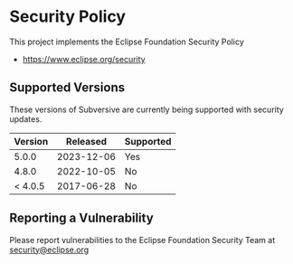 # Security Policy

This project implements the Eclipse Foundation Security Policy

* https://www.eclipse.org/security

## Supported Versions

These versions of Subversive are currently being supported with security
updates.

| Version | Released   | Supported | 
| ------- | ---------- | --------- | 
| 5.0.0   | 2023-12-06 | Yes       | 
| 4.8.0   | 2022-10-05 | No        | 
| < 4.0.5 | 2017-06-28 | No        | 

## Reporting a Vulnerability

Please report vulnerabilities to the Eclipse Foundation Security Team at
security@eclipse.org
